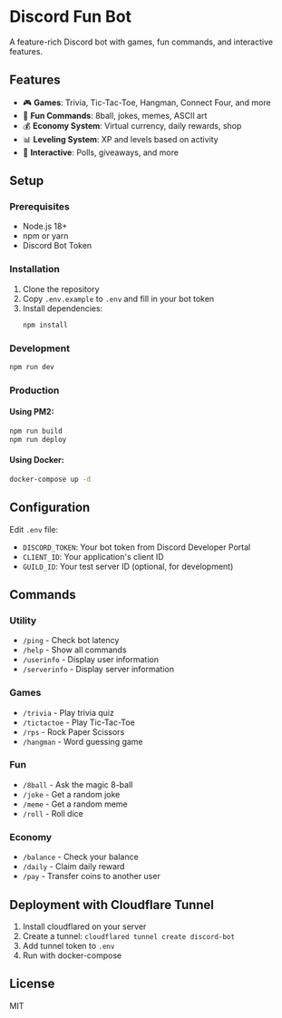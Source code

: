 # Discord Fun Bot

A feature-rich Discord bot with games, fun commands, and interactive features.

## Features

- 🎮 **Games**: Trivia, Tic-Tac-Toe, Hangman, Connect Four, and more
- 🎉 **Fun Commands**: 8ball, jokes, memes, ASCII art
- 💰 **Economy System**: Virtual currency, daily rewards, shop
- 📊 **Leveling System**: XP and levels based on activity
- 🎁 **Interactive**: Polls, giveaways, and more

## Setup

### Prerequisites

- Node.js 18+
- npm or yarn
- Discord Bot Token

### Installation

1. Clone the repository
2. Copy `.env.example` to `.env` and fill in your bot token
3. Install dependencies:
   ```bash
   npm install
   ```

### Development

```bash
npm run dev
```

### Production

#### Using PM2:
```bash
npm run build
npm run deploy
```

#### Using Docker:
```bash
docker-compose up -d
```

## Configuration

Edit `.env` file:
- `DISCORD_TOKEN`: Your bot token from Discord Developer Portal
- `CLIENT_ID`: Your application's client ID
- `GUILD_ID`: Your test server ID (optional, for development)

## Commands

### Utility
- `/ping` - Check bot latency
- `/help` - Show all commands
- `/userinfo` - Display user information
- `/serverinfo` - Display server information

### Games
- `/trivia` - Play trivia quiz
- `/tictactoe` - Play Tic-Tac-Toe
- `/rps` - Rock Paper Scissors
- `/hangman` - Word guessing game

### Fun
- `/8ball` - Ask the magic 8-ball
- `/joke` - Get a random joke
- `/meme` - Get a random meme
- `/roll` - Roll dice

### Economy
- `/balance` - Check your balance
- `/daily` - Claim daily reward
- `/pay` - Transfer coins to another user

## Deployment with Cloudflare Tunnel

1. Install cloudflared on your server
2. Create a tunnel: `cloudflared tunnel create discord-bot`
3. Add tunnel token to `.env`
4. Run with docker-compose

## License

MIT